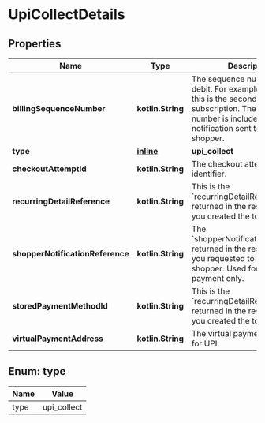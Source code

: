 
# UpiCollectDetails

## Properties
Name | Type | Description | Notes
------------ | ------------- | ------------- | -------------
**billingSequenceNumber** | **kotlin.String** | The sequence number for the debit. For example, send **2** if this is the second debit for the subscription. The sequence number is included in the notification sent to the shopper. | 
**type** | [**inline**](#Type) | **upi_collect** | 
**checkoutAttemptId** | **kotlin.String** | The checkout attempt identifier. |  [optional]
**recurringDetailReference** | **kotlin.String** | This is the &#x60;recurringDetailReference&#x60; returned in the response when you created the token. |  [optional]
**shopperNotificationReference** | **kotlin.String** | The &#x60;shopperNotificationReference&#x60; returned in the response when you requested to notify the shopper. Used for recurring payment only. |  [optional]
**storedPaymentMethodId** | **kotlin.String** | This is the &#x60;recurringDetailReference&#x60; returned in the response when you created the token. |  [optional]
**virtualPaymentAddress** | **kotlin.String** | The virtual payment address for UPI. |  [optional]


<a name="Type"></a>
## Enum: type
Name | Value
---- | -----
type | upi_collect



